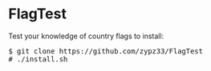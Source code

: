 # FlagTest
Test your knowledge of country flags
to install:
<pre>$ git clone https://github.com/zypz33/FlagTest
# ./install.sh</pre>
